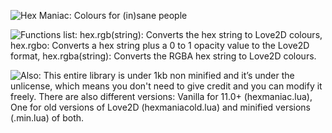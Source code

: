![Hex Maniac: Colours for (in)sane people](https://i.imgur.com/62wNF4q.png)

![Functions list: hex.rgb(string): Converts the hex string to Love2D colours, hex.rgbo: Converts a hex string plus a 0 to 1 opacity value to the Love2D format, hex.rgba(string): Converts the RGBA hex string to Love2D colours.](https://i.imgur.com/mjYh3bl.png)

![Also: This entire library is under 1kb non minified and it’s under the unlicense, which means you don't need to give credit and you can modify it freely. There are also different versions: Vanilla for 11.0+ (hexmaniac.lua), One for old versions of Love2D (hexmaniacold.lua)
and minified versions (.min.lua) of both.](https://i.imgur.com/76niLhn.png)

